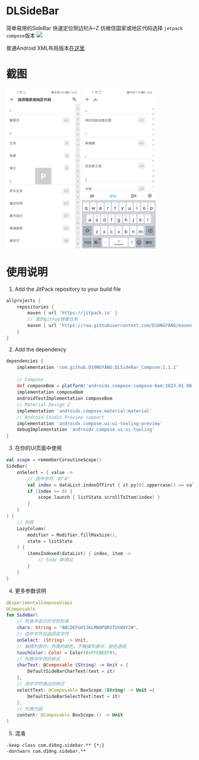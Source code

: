 # DLSideBar
简单易用的SideBar 快速定位侧边栏A~Z 仿微信国家或地区代码选择 `jetpack compose`版本
[![](https://jitpack.io/v/D10NGYANG/DLSideBar_Compose.svg)](https://jitpack.io/#D10NGYANG/DLSideBar_Compose)

普通Android XML布局版本[在这里](https://github.com/D10NGYANG/DL10SideBar)

# 截图
<img src="https://github.com/D10NGYANG/DLSideBar_Compose/blob/master/image/image1.png" width="200"/>
<img src="https://github.com/D10NGYANG/DLSideBar_Compose/blob/master/image/image2.png" width="200"/><br/>

# 使用说明
1. Add the JitPack repository to your build file
```groovy
allprojects {
    repositories {
        maven { url 'https://jitpack.io' }
        // 我的github镜像仓库
        maven { url 'https://raw.githubusercontent.com/D10NGYANG/maven-repo/main/repository'}
    }
}
```
2. Add the dependency
```groovy
dependencies {
    implementation 'com.github.D10NGYANG:DLSideBar_Compose:1.1.1'

    // Compose
    def composeBom = platform('androidx.compose:compose-bom:2023.01.00')
    implementation composeBom
    androidTestImplementation composeBom
    // Material Design 2
    implementation 'androidx.compose.material:material'
    // Android Studio Preview support
    implementation 'androidx.compose.ui:ui-tooling-preview'
    debugImplementation 'androidx.compose.ui:ui-tooling'
}
```
3. 在你的UI页面中使用
```kotlin
val scope = rememberCoroutineScope()
SideBar(
    onSelect = { value ->
        // 选中字符，如"A"
        val index = dataList.indexOfFirst { it.py[0].uppercase() == value }
        if (index >= 0) {
            scope.launch { listState.scrollToItem(index) }
        }
    }
) {
    // 列表
    LazyColumn(
        modifier = Modifier.fillMaxSize(),
        state = listState
    ) {
        itemsIndexed(dataList) { index, item ->
            // todo 单项UI
        }
    }
}
```
4. 更多参数说明

```kotlin
@ExperimentalComposeUiApi
@Composable
fun SideBar(
    // 列表中显示的字符列表
    chars: String = "ABCDEFGHIJKLMNOPQRSTUVWXYZ#",
    // 选中字符后返回该字符
    onSelect: (String) -> Unit,
    // 触摸列表时，列表的颜色，不触摸列表时，颜色透明
    touchColor: Color = Color(0xFFEBEEF0),
    // 列表中字符的样式
    charText: @Composable (String) -> Unit = {
        DefaultSideBarCharText(text = it)
    },
    // 选中字符弹出的样式
    selectText: @Composable BoxScope.(String) -> Unit ={
        DefaultSideBarSelectText(text = it)
    },
    // 列表内容
    content: @Composable BoxScope.() -> Unit
)
```
5. 混淆
```properties
-keep class com.d10ng.sidebar.** {*;}
-dontwarn com.d10ng.sidebar.**
```
